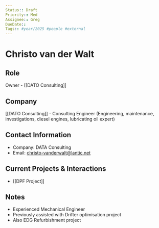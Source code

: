 ```yaml
---
Status:: Draft
Priority:: Med
Assignee:: Greg
DueDate::
Tags:: #year/2025 #people #external
---
```


# Christo van der Walt

## Role
Owner - [[DATO Consulting]]

## Company
[[DATO Consulting]] - Consulting Engineer (Engineering, maintenance, investigations, diesel engines, lubricating oil expert)

## Contact Information
- Company: DATA Consulting
- Email: christo-vanderwalt@lantic.net

## Current Projects & Interactions
- [[DPF Project]]

## Notes
- Experienced Mechanical Engineer
- Previously assisted with Drifter optimisation project
- Also EDG Refurbishment project